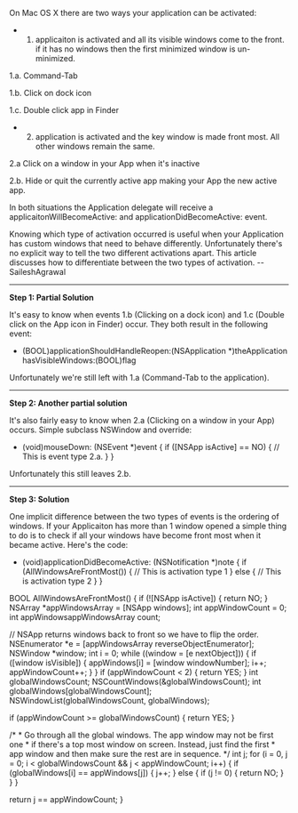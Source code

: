 On Mac OS X there are two ways your application can be activated:


* 1. applicaiton is activated and all its visible windows come to the front. if it has no windows then the first minimized window is un-minimized.

1.a. Command-Tab

1.b. Click on dock icon

1.c. Double click app in Finder

* 2. application is activated and the key window is made front most. All other windows remain the same.

2.a Click on a window in your App when it's inactive

2.b. Hide or quit the currently active app making your App the new active app.



In both situations the Application delegate will receive a applicaitonWillBecomeActive: and applicationDidBecomeActive: event.

Knowing which type of activation occurred is useful when your Application has custom windows that need to behave differently. Unfortunately there's no explicit way to tell the two different activations apart. This article discusses how to differentiate between the two types of activation. --SaileshAgrawal

----
**Step 1: Partial Solution**

It's easy to know when events 1.b (Clicking on a dock icon) and 1.c (Double click on the App icon in Finder) occur. They both result in the following event:

    
- (BOOL)applicationShouldHandleReopen:(NSApplication *)theApplication hasVisibleWindows:(BOOL)flag


Unfortunately we're still left with 1.a (Command-Tab to the application).

----
**Step 2: Another partial solution**

It's also fairly easy to know when 2.a (Clicking on a window in your App) occurs. Simple subclass NSWindow and override:

    
- (void)mouseDown: (NSEvent *)event
{
   if ([NSApp isActive] == NO) {
       // This is event type 2.a.
   }
}


Unfortunately this still leaves 2.b.

----
**Step 3: Solution**

One implicit difference between the two types of events is the ordering of windows. If your Applicaiton has more than 1 window opened a simple thing to do is to check if all your windows have become front most when it became active. Here's the code:

    

- (void)applicationDidBecomeActive: (NSNotification *)note
{
   if (AllWindowsAreFrontMost()) {
      // This is activation type 1
   } else {
      // This is activation type 2
   }
}

BOOL AllWindowsAreFrontMost()
{
   if (![NSApp isActive]) {
      return NO;
   }
   NSArray *appWindowsArray = [NSApp windows];
   int appWindowCount = 0;
   int appWindowsappWindowsArray count;

   // NSApp returns windows back to front so we have to flip the order.
   NSEnumerator *e = [appWindowsArray reverseObjectEnumerator];
   NSWindow *window;
   int i = 0;
   while ((window = [e nextObject])) {
      if ([window isVisible]) {
         appWindows[i] = [window windowNumber];
         i++;
         appWindowCount++;
      }
   }
   if (appWindowCount < 2) {
      return YES;
   }
   int globalWindowsCount;
   NSCountWindows(&globalWindowsCount);
   int globalWindows[globalWindowsCount];
   NSWindowList(globalWindowsCount, globalWindows);

   if (appWindowCount >= globalWindowsCount) {
      return YES;
   }

   /*
    * Go through all the global windows. The app window may not be first one
    * if there's a top most window on screen. Instead, just find the first
    * app window and then make sure the rest are in sequence.
    */
   int j;
   for (i = 0, j = 0; i < globalWindowsCount && j < appWindowCount; i++) {
      if (globalWindows[i] == appWindows[j]) {
         j++;
      } else {
         if (j != 0) {
            return NO;
         }
      }
   }

   return j == appWindowCount;
}

